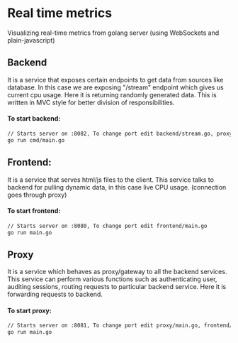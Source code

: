 # Real time metrics
Visualizing real-time metrics from golang server (using WebSockets and plain-javascript)


## Backend
It is a service that exposes certain endpoints to get data from sources like database.
In this case we are exposing "/stream" endpoint which gives us current cpu usage. 
Here it is returning randomly generated data. 
This is written in MVC style for better division of responsibilities.

#### To start backend:
``` bash
// Starts server on :8082, To change port edit backend/stream.go, proxy/main.go (since proxy needs to know backend location) 
go run cmd/main.go
```

## Frontend: 
It is a service that serves html/js files to the client. 
This service talks to backend for pulling dynamic data, in this case live CPU usage. (connection goes through proxy)

#### To start frontend:
``` bash
// Starts server on :8080, To change port edit frontend/main.go
go run main.go
```


## Proxy
It is a service which behaves as proxy/gateway to all the backend services.
This service can perform various functions such as authenticating user, auditing sessions, routing requests to
particular backend service. Here it is forwarding requests to backend.

#### To start proxy:
``` bash
// Starts server on :8081, To change port edit proxy/main.go, frontend/views/index.html (since frontend needs to know proxy location) 
go run main.go
```